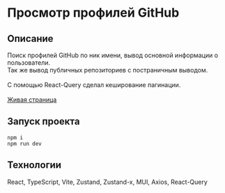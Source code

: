 # Просмотр профилей GitHub

## Описание
Поиск профилей GitHub по ник имени, вывод основной информации о пользователи.<br />
Так же вывод публичных репозиториев с постраничным выводом.<br />
<br />
С помощью React-Query сделал кеширование пагинации.<br />
<br />
[Живая страница](https://larossa63.github.io/viewing-github/)

## Запуск проекта
```shell
npm i
npm run dev
```

## Технологии
React, TypeScript, Vite, Zustand, Zustand-x, MUI, Axios, React-Query

